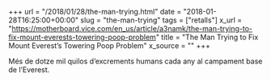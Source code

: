 +++
url = "/2018/01/28/the-man-trying.html"
date = "2018-01-28T16:25:00+00:00"
slug = "the-man-trying"
tags = ["retalls"]
x_url = "https://motherboard.vice.com/en_us/article/a3namk/the-man-trying-to-fix-mount-everests-towering-poop-problem"
title = "The Man Trying to Fix Mount Everest’s Towering Poop Problem"
x_source = ""
+++


Més de dotze mil quilos d’excrements humans cada any al campament base de l’Everest.

